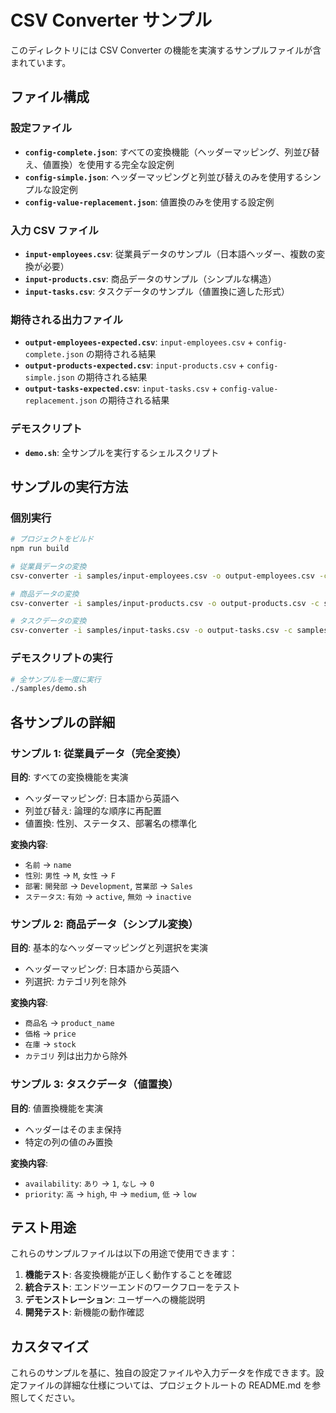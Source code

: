 # CSV Converter サンプル

このディレクトリには CSV Converter の機能を実演するサンプルファイルが含まれています。

## ファイル構成

### 設定ファイル

- **`config-complete.json`**: すべての変換機能（ヘッダーマッピング、列並び替え、値置換）を使用する完全な設定例
- **`config-simple.json`**: ヘッダーマッピングと列並び替えのみを使用するシンプルな設定例
- **`config-value-replacement.json`**: 値置換のみを使用する設定例

### 入力 CSV ファイル

- **`input-employees.csv`**: 従業員データのサンプル（日本語ヘッダー、複数の変換が必要）
- **`input-products.csv`**: 商品データのサンプル（シンプルな構造）
- **`input-tasks.csv`**: タスクデータのサンプル（値置換に適した形式）

### 期待される出力ファイル

- **`output-employees-expected.csv`**: `input-employees.csv` + `config-complete.json` の期待される結果
- **`output-products-expected.csv`**: `input-products.csv` + `config-simple.json` の期待される結果
- **`output-tasks-expected.csv`**: `input-tasks.csv` + `config-value-replacement.json` の期待される結果

### デモスクリプト

- **`demo.sh`**: 全サンプルを実行するシェルスクリプト

## サンプルの実行方法

### 個別実行

```bash
# プロジェクトをビルド
npm run build

# 従業員データの変換
csv-converter -i samples/input-employees.csv -o output-employees.csv -c samples/config-complete.json

# 商品データの変換
csv-converter -i samples/input-products.csv -o output-products.csv -c samples/config-simple.json

# タスクデータの変換
csv-converter -i samples/input-tasks.csv -o output-tasks.csv -c samples/config-value-replacement.json
```

### デモスクリプトの実行

```bash
# 全サンプルを一度に実行
./samples/demo.sh
```

## 各サンプルの詳細

### サンプル 1: 従業員データ（完全変換）

**目的**: すべての変換機能を実演

- ヘッダーマッピング: 日本語から英語へ
- 列並び替え: 論理的な順序に再配置
- 値置換: 性別、ステータス、部署名の標準化

**変換内容**:

- `名前` → `name`
- `性別`: `男性` → `M`, `女性` → `F`
- `部署`: `開発部` → `Development`, `営業部` → `Sales`
- `ステータス`: `有効` → `active`, `無効` → `inactive`

### サンプル 2: 商品データ（シンプル変換）

**目的**: 基本的なヘッダーマッピングと列選択を実演

- ヘッダーマッピング: 日本語から英語へ
- 列選択: カテゴリ列を除外

**変換内容**:

- `商品名` → `product_name`
- `価格` → `price`
- `在庫` → `stock`
- `カテゴリ` 列は出力から除外

### サンプル 3: タスクデータ（値置換）

**目的**: 値置換機能を実演

- ヘッダーはそのまま保持
- 特定の列の値のみ置換

**変換内容**:

- `availability`: `あり` → `1`, `なし` → `0`
- `priority`: `高` → `high`, `中` → `medium`, `低` → `low`

## テスト用途

これらのサンプルファイルは以下の用途で使用できます：

1. **機能テスト**: 各変換機能が正しく動作することを確認
2. **統合テスト**: エンドツーエンドのワークフローをテスト
3. **デモンストレーション**: ユーザーへの機能説明
4. **開発テスト**: 新機能の動作確認

## カスタマイズ

これらのサンプルを基に、独自の設定ファイルや入力データを作成できます。設定ファイルの詳細な仕様については、プロジェクトルートの README.md を参照してください。
